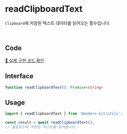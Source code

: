 # readClipboardText

`Clipboard`에 저장된 텍스트 데이터를 읽어오는 함수입니다.

<br />

## Code
[🔗 실제 구현 코드 확인](https://github.com/modern-agile-team/modern-kit/blob/main/packages/utils/src/clipboard/readClipboardText/index.ts)

## Interface
```ts title="typescript"
function readClipboardText(): Promise<string>
```

## Usage
```ts title="typescript"
import { readClipboardText } from '@modern-kit/utils';

const result = await readClipboardText();
// 클립보드에 저장된 텍스트를 읽어옵니다.
```
